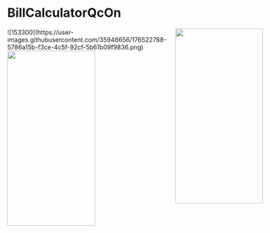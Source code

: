 # BillCalculatorQcOn
<div style="display:flex">
     <div style="flex:1;padding-right:10px;">
     ![153300](https://user-images.githubusercontent.com/35946656/176522788-5786a15b-f3ce-4c5f-92cf-5b61b09f9836.png)
          <img src="https://user-images.githubusercontent.com/35946656/176522788-5786a15b-f3ce-4c5f-92cf-5b61b09f9836.png" width="200" height="400"/>
     </div>
     <div style="flex:1;padding-left:10px;">
          <img src="https://user-images.githubusercontent.com/35946656/176523439-00f6a720-146d-43c4-bcf7-4ca2293ea9de.png" width="200" height="400"/>
     </div>
</div>
